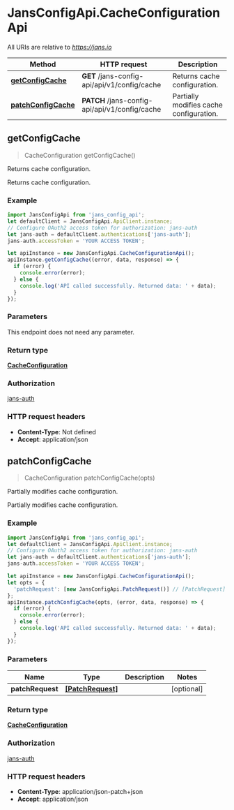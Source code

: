 # JansConfigApi.CacheConfigurationApi

All URIs are relative to *https://jans.io*

Method | HTTP request | Description
------------- | ------------- | -------------
[**getConfigCache**](CacheConfigurationApi.md#getConfigCache) | **GET** /jans-config-api/api/v1/config/cache | Returns cache configuration.
[**patchConfigCache**](CacheConfigurationApi.md#patchConfigCache) | **PATCH** /jans-config-api/api/v1/config/cache | Partially modifies cache configuration.



## getConfigCache

> CacheConfiguration getConfigCache()

Returns cache configuration.

Returns cache configuration.

### Example

```javascript
import JansConfigApi from 'jans_config_api';
let defaultClient = JansConfigApi.ApiClient.instance;
// Configure OAuth2 access token for authorization: jans-auth
let jans-auth = defaultClient.authentications['jans-auth'];
jans-auth.accessToken = 'YOUR ACCESS TOKEN';

let apiInstance = new JansConfigApi.CacheConfigurationApi();
apiInstance.getConfigCache((error, data, response) => {
  if (error) {
    console.error(error);
  } else {
    console.log('API called successfully. Returned data: ' + data);
  }
});
```

### Parameters

This endpoint does not need any parameter.

### Return type

[**CacheConfiguration**](CacheConfiguration.md)

### Authorization

[jans-auth](../README.md#jans-auth)

### HTTP request headers

- **Content-Type**: Not defined
- **Accept**: application/json


## patchConfigCache

> CacheConfiguration patchConfigCache(opts)

Partially modifies cache configuration.

Partially modifies cache configuration.

### Example

```javascript
import JansConfigApi from 'jans_config_api';
let defaultClient = JansConfigApi.ApiClient.instance;
// Configure OAuth2 access token for authorization: jans-auth
let jans-auth = defaultClient.authentications['jans-auth'];
jans-auth.accessToken = 'YOUR ACCESS TOKEN';

let apiInstance = new JansConfigApi.CacheConfigurationApi();
let opts = {
  'patchRequest': [new JansConfigApi.PatchRequest()] // [PatchRequest] | 
};
apiInstance.patchConfigCache(opts, (error, data, response) => {
  if (error) {
    console.error(error);
  } else {
    console.log('API called successfully. Returned data: ' + data);
  }
});
```

### Parameters


Name | Type | Description  | Notes
------------- | ------------- | ------------- | -------------
 **patchRequest** | [**[PatchRequest]**](PatchRequest.md)|  | [optional] 

### Return type

[**CacheConfiguration**](CacheConfiguration.md)

### Authorization

[jans-auth](../README.md#jans-auth)

### HTTP request headers

- **Content-Type**: application/json-patch+json
- **Accept**: application/json

